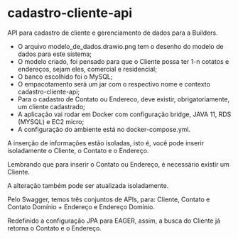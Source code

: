 # cadastro-cliente-api
API para cadastro de cliente e gerenciamento de dados para a Builders.

* O arquivo modelo_de_dados.drawio.png tem o desenho do modelo de dados para este sistema;
* O modelo criado, foi pensado para que o Cliente possa ter 1-n cotatos e endereços, sejam eles, comercial e residencial;
* O banco escolhido foi o MySQL;
* O empacotamento será um jar com o respectivo nome e contexto cadastro-cliente-api;
* Para o cadastro de Contato ou Endereco, deve existir, obrigatoriamente, um cliente cadastrado;
* A aplicação vai rodar em Docker com configuração bridge, JAVA 11, RDS (MYSQL) e EC2 micro;
* A configuração do ambiente está no docker-compose.yml.  

A inserção de informações estão isoladas, isto é, você pode inserir isoladamente o Cliente, o Contato e o Endereço.

Lembrando que para inserir o Contato ou Endereço, é necessário existir um Cliente.

A alteração também pode ser atualizada isoladamente.

Pelo Swagger, temos três conjuntos de APIs, para: Cliente, Contato e Contato Domínio + Endereço e Endereço Domínio. 

Redefinido a configuração JPA para EAGER, assim, a busca do Cliente já retorna o Contato e o Endereço.
